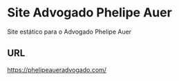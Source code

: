 # Site Advogado Phelipe Auer

Site estático para o Advogado Phelipe Auer

## URL

https://phelipeaueradvogado.com/
